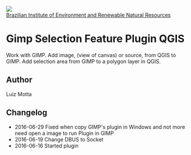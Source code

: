 <!-- IBAMA logo -->
[ibama_logo]: http://upload.wikimedia.org/wikipedia/commons/thumb/8/81/Logo_IBAMA.svg/150px-Logo_IBAMA.svg.png

![][ibama_logo]  
[Brazilian Institute of Environment and Renewable Natural Resources](http://www.ibama.gov.br)

# Gimp Selection Feature Plugin QGIS

Work with GIMP. Add image, (view of canvas) or source, from QGIS to GIMP. Add selection area from GIMP to a polygon layer in QGIS.

## Author
Luiz Motta

## Changelog
- 2016-06-29
Fixed when copy GIMP's plugin in Windows and not more need open a image to run Plugin in GIMP
- 2016-06-19
Change DBUS to Socket
- 2016-06-16
Started plugin

